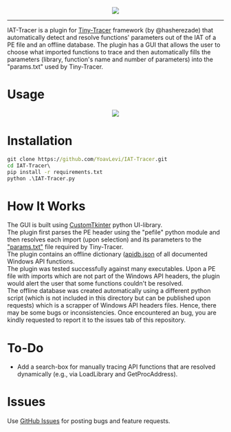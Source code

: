 <div align="center">
  <img src="assets/iat-tracer.ico">
</div>

--------------------------------------------------------------------------------

IAT-Tracer is a plugin for [Tiny-Tracer](https://github.com/hasherezade/tiny_tracer) framework (by @hasherezade) that automatically detect and resolve functions' parameters out of the IAT of a PE file and an offline database.
The plugin has a GUI that allows the user to choose what imported functions to trace and then automatically fills the parameters (library, function's name and number of parameters) into the "params.txt" used by Tiny-Tracer.

# Usage

<div align="center">
  <img src="assets/iat-tracer.gif">
</div>

# Installation

```bat
git clone https://github.com/YoavLevi/IAT-Tracer.git
cd IAT-Tracer\
pip install -r requirements.txt
python .\IAT-Tracer.py
```
# How It Works

The GUI is built using [CustomTkinter](https://github.com/TomSchimansky/CustomTkinter) python UI-library.  
The plugin first parses the PE header using the "pefile" python module and then resolves each import (upon selection) and its parameters to the ["params.txt"](https://github.com/hasherezade/tiny_tracer/blob/master/install32_64/params.txt) file required by Tiny-Tracer.  
The plugin contains an offline dictionary ([apidb.json](https://github.com/YoavLevi/IAT-Tracer/blob/main/assets/apidb.json) of all documented Windows API functions.  
The plugin was tested successfully against many executables. Upon a PE file with imports which are not part of the Windows API headers, the plugin would alert the user that some functions couldn't be resolved.  
The offline database was created automatically using a different python script (which is not included in this directory but can be published upon requests) which is a scrapper of Windows API headers files. Hence, there may be some bugs or inconsistencies. Once encountered an bug, you are kindly requested to report it to the issues tab of this repository.  

# To-Do

* Add a search-box for manually tracing API functions that are resolved dynamically (e.g., via LoadLibrary and GetProcAddress).

# Issues
Use [GitHub Issues](https://github.com/YoavLevi/IAT-Tracer/issues) for posting bugs and feature requests.
